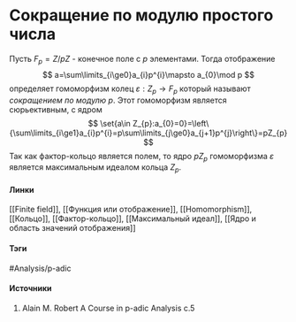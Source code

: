 # Сокращение по модулю простого числа
Пусть $F_{p}=Z\big/pZ$ - конечное поле с $p$ элементами. Тогда отображение 
$$
a=\sum\limits_{i\ge0}a_{i}p^{i}\mapsto a_{0}\mod p
$$
определяет гомоморфизм колец $\varepsilon:Z_{p}\to F_{p}$ который называют *сокращением по модулю $p$*. Этот гомоморфизм является сюрьективным, с ядром
$$
\set{a\in Z_{p}:a_{0}=0}=\left\{\sum\limits_{i\ge1}a_{i}p^{i}=p\sum\limits_{j\ge0}a_{j+1}p^{j}\right\}=pZ_{p}
$$
Так как фактор-кольцо является полем, то ядро $pZ_{p}$ гомоморфизма $\varepsilon$ является максимальным идеалом кольца $Z_{p}$.
#### Линки
 [[Finite field]],
 [[Функция или отображение]],
 [[Homomorphism]],
 [[Кольцо]],
 [[Фактор-кольцо]],
 [[Максимальный идеал]],
 [[Ядро и область значений отображения]]
#### Тэги
 #Analysis/p-adic 
#### Источники
1. Alain M. Robert A Course in p-adic Analysis c.5